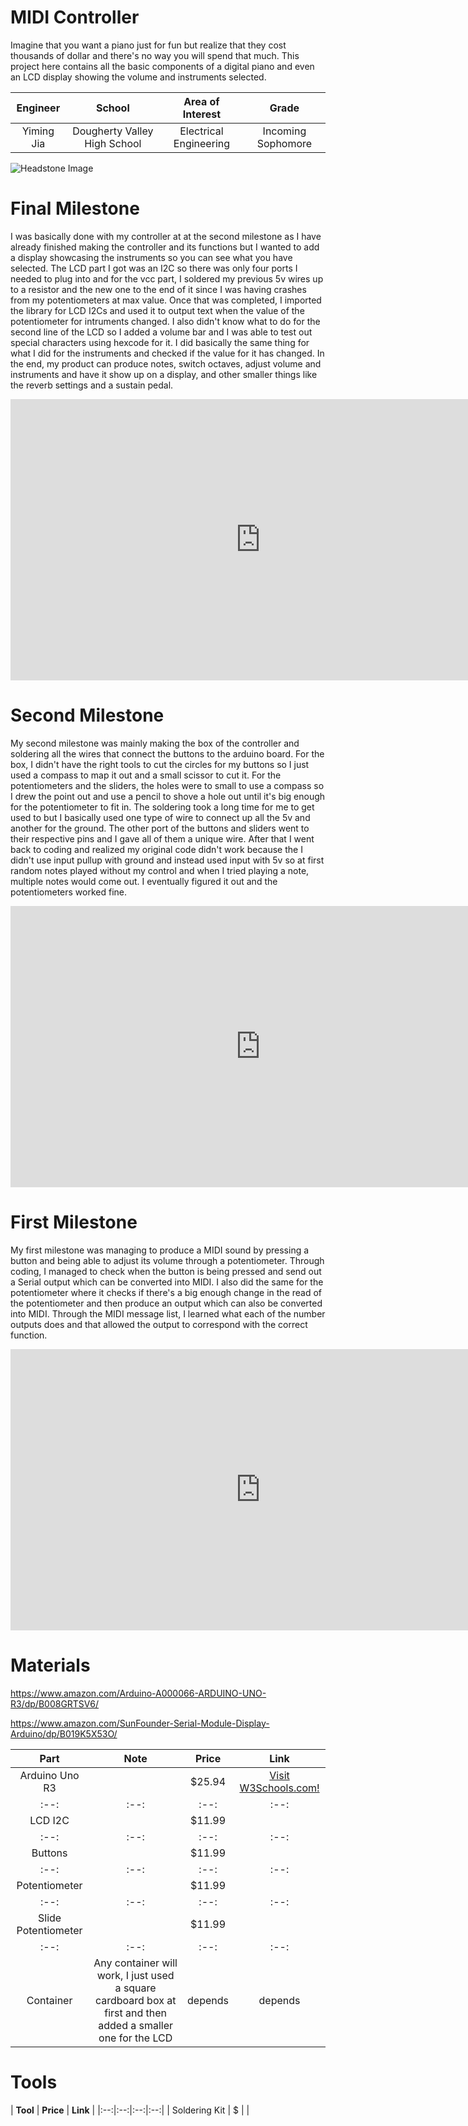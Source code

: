 ﻿# MIDI Controller
Imagine that you want a piano just for fun but realize that they cost thousands of dollar and there's no way you will spend that much. This project here contains all the basic components of a digital piano and even an LCD display showing the volume and instruments selected. 

| **Engineer** | **School** | **Area of Interest** | **Grade** |
|:--:|:--:|:--:|:--:|
| Yiming Jia | Dougherty Valley High School | Electrical Engineering | Incoming Sophomore

![Headstone Image](https://bluestampengineering.com/wp-content/uploads/2016/05/improve.jpg)
  
# Final Milestone

I was basically done with my controller at at the second milestone as I have already finished making the controller and its functions but I wanted to add a display showcasing the instruments so you can see what you have selected. The LCD part I got was an I2C so there was only four ports I needed to plug into and for the vcc part, I soldered my previous 5v wires up to a resistor and the new one to the end of it since I was having crashes from my potentiometers at max value. Once that was completed, I imported the library for LCD I2Cs and used it to output text when the value of the potentiometer for intruments changed. I also didn't know what to do for the second line of the LCD so I added a volume bar and I was able to test out special characters using hexcode for it. I did basically the same thing for what I did for the instruments and checked if the value for it has changed. In the end, my product can produce notes, switch octaves, adjust volume and instruments and have it show up on a display, and other smaller things like the reverb settings and a sustain pedal. 

<iframe width="800" height="450" src="https://www.youtube.com/embed/stWiOH5JV6s" title="YouTube video player" frameborder="0" allow="accelerometer; autoplay; clipboard-write; encrypted-media; gyroscope; picture-in-picture" allowfullscreen></iframe>

# Second Milestone

My second milestone was mainly making the box of the controller and soldering all the wires that connect the buttons to the arduino board. For the box, I didn't have the right tools to cut the circles for my buttons so I just used a compass to map it out and a small scissor to cut it. For the potentiometers and the sliders, the holes were to small to use a compass so I drew the point out and use a pencil to shove a hole out until it's big enough for the potentiometer to fit in. The soldering took a long time for me to get used to but I basically used one type of wire to connect up all the 5v and another for the ground. The other port of the buttons and sliders went to their respective pins and I gave all of them a unique wire. After that I went back to coding and realized my original code didn't work because the I didn't use input pullup with ground and instead used input with 5v so at first random notes played without my control and when I tried playing a note, multiple notes would come out. I eventually figured it out and the potentiometers worked fine.   

<iframe width="800" height="450" src="https://www.youtube.com/embed/Sj6T5Gp7otA" title="YouTube video player" frameborder="0" allow="accelerometer; autoplay; clipboard-write; encrypted-media; gyroscope; picture-in-picture" allowfullscreen></iframe>

# First Milestone

My first milestone was managing to produce a MIDI sound by pressing a button and being able to adjust its volume through a potentiometer. Through coding, I managed to check when the button is being pressed and send out a Serial output which can be converted into MIDI. I also did the same for the potentiometer where it checks if there's a big enough change in the read of the potentiometer and then produce an output which can also be converted into MIDI. Through the MIDI message list, I learned what each of the number outputs does and that allowed the output to correspond with the correct function.

<iframe width="800" height="450" src="https://www.youtube.com/embed/5lB8M1C9zg4" title="YouTube video player" frameborder="0" allow="accelerometer; autoplay; clipboard-write; encrypted-media; gyroscope; picture-in-picture" allowfullscreen></iframe>

# Materials



https://www.amazon.com/Arduino-A000066-ARDUINO-UNO-R3/dp/B008GRTSV6/

https://www.amazon.com/SunFounder-Serial-Module-Display-Arduino/dp/B019K5X53O/

| **Part** | **Note** | **Price** | **Link** |
|:--:|:--:|:--:|:--:|
| Arduino Uno R3 |  | $25.94 | <a href="https://www.amazon.com/Arduino-A000066-ARDUINO-UNO-R3/dp/B008GRTSV6/">Visit W3Schools.com!</a> |
|:--:|:--:|:--:|:--:|
| LCD I2C |  | $11.99 | 
|:--:|:--:|:--:|:--:|
| Buttons |  | $11.99 |
|:--:|:--:|:--:|:--:|
| Potentiometer |  | $11.99 | 
|:--:|:--:|:--:|:--:|
| Slide Potentiometer |  | $11.99 |
|:--:|:--:|:--:|:--:|
| Container | Any container will work, I just used a square cardboard box at first and then added a smaller one for the LCD | depends | depends 

# Tools
| **Tool** | **Price** | **Link** |
|:--:|:--:|:--:|:--:|
| Soldering Kit | $ |  |
